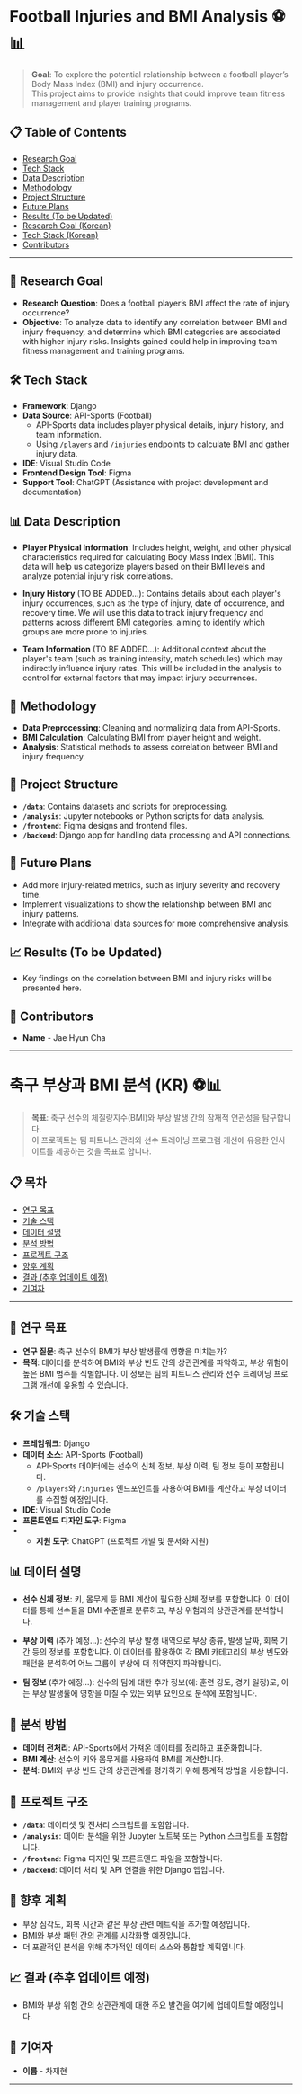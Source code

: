 # Football Injuries and BMI Analysis ⚽📊

> **Goal**: To explore the potential relationship between a football player’s Body Mass Index (BMI) and injury occurrence.  
> This project aims to provide insights that could improve team fitness management and player training programs.

## 📋 Table of Contents
- [Research Goal](#-research-goal)
- [Tech Stack](#-tech-stack)
- [Data Description](#-data-description)
- [Methodology](#-methodology)
- [Project Structure](#-project-structure)
- [Future Plans](#-future-plans)
- [Results (To be Updated)](#-results-to-be-updated)
- [Research Goal (Korean)](#-연구-목표-kr)
- [Tech Stack (Korean)](#-기술-스택-kr)
- [Contributors](#-contributors)

---

## 🎯 Research Goal

- **Research Question**: Does a football player’s BMI affect the rate of injury occurrence?
- **Objective**: To analyze data to identify any correlation between BMI and injury frequency, and determine which BMI categories are associated with higher injury risks. Insights gained could help in improving team fitness management and training programs.

## 🛠️ Tech Stack

- **Framework**: Django
- **Data Source**: API-Sports (Football)
  - API-Sports data includes player physical details, injury history, and team information.
  - Using `/players` and `/injuries` endpoints to calculate BMI and gather injury data.
- **IDE**: Visual Studio Code
- **Frontend Design Tool**: Figma
- **Support Tool**: ChatGPT (Assistance with project development and documentation)

## 📊 Data Description

- **Player Physical Information**: Includes height, weight, and other physical characteristics required for calculating Body Mass Index (BMI). This data will help us categorize players based on their BMI levels and analyze potential injury risk correlations.

- **Injury History** (TO BE ADDED...): Contains details about each player's injury occurrences, such as the type of injury, date of occurrence, and recovery time. We will use this data to track injury frequency and patterns across different BMI categories, aiming to identify which groups are more prone to injuries.

- **Team Information** (TO BE ADDED...): Additional context about the player's team (such as training intensity, match schedules) which may indirectly influence injury rates. This will be included in the analysis to control for external factors that may impact injury occurrences.

## 📐 Methodology

- **Data Preprocessing**: Cleaning and normalizing data from API-Sports.
- **BMI Calculation**: Calculating BMI from player height and weight.
- **Analysis**: Statistical methods to assess correlation between BMI and injury frequency.

## 📂 Project Structure

- **`/data`**: Contains datasets and scripts for preprocessing.
- **`/analysis`**: Jupyter notebooks or Python scripts for data analysis.
- **`/frontend`**: Figma designs and frontend files.
- **`/backend`**: Django app for handling data processing and API connections.

## 🔮 Future Plans

- Add more injury-related metrics, such as injury severity and recovery time.
- Implement visualizations to show the relationship between BMI and injury patterns.
- Integrate with additional data sources for more comprehensive analysis.

## 📈 Results (To be Updated)

- Key findings on the correlation between BMI and injury risks will be presented here.

## 👥 Contributors

- **Name** - Jae Hyun Cha

---


# 축구 부상과 BMI 분석 (KR) ⚽📊

> **목표**: 축구 선수의 체질량지수(BMI)와 부상 발생 간의 잠재적 연관성을 탐구합니다.  
> 이 프로젝트는 팀 피트니스 관리와 선수 트레이닝 프로그램 개선에 유용한 인사이트를 제공하는 것을 목표로 합니다.

## 📋 목차
- [연구 목표](#연구-목표)
- [기술 스택](#기술-스택)
- [데이터 설명](#데이터-설명)
- [분석 방법](#분석-방법)
- [프로젝트 구조](#프로젝트-구조)
- [향후 계획](#향후-계획)
- [결과 (추후 업데이트 예정)](#결과-추후-업데이트-예정)
- [기여자](#기여자)

---

## 🎯 연구 목표

- **연구 질문**: 축구 선수의 BMI가 부상 발생률에 영향을 미치는가?
- **목적**: 데이터를 분석하여 BMI와 부상 빈도 간의 상관관계를 파악하고, 부상 위험이 높은 BMI 범주를 식별합니다. 이 정보는 팀의 피트니스 관리와 선수 트레이닝 프로그램 개선에 유용할 수 있습니다.

## 🛠️ 기술 스택

- **프레임워크**: Django
- **데이터 소스**: API-Sports (Football)
  - API-Sports 데이터에는 선수의 신체 정보, 부상 이력, 팀 정보 등이 포함됩니다.
  - `/players`와 `/injuries` 엔드포인트를 사용하여 BMI를 계산하고 부상 데이터를 수집할 예정입니다.
- **IDE**: Visual Studio Code
- **프론트엔드 디자인 도구**: Figma
- - **지원 도구**: ChatGPT (프로젝트 개발 및 문서화 지원)

## 📊 데이터 설명

- **선수 신체 정보**: 키, 몸무게 등 BMI 계산에 필요한 신체 정보를 포함합니다. 이 데이터를 통해 선수들을 BMI 수준별로 분류하고, 부상 위험과의 상관관계를 분석합니다.

- **부상 이력** (추가 예정...): 선수의 부상 발생 내역으로 부상 종류, 발생 날짜, 회복 기간 등의 정보를 포함합니다. 이 데이터를 활용하여 각 BMI 카테고리의 부상 빈도와 패턴을 분석하여 어느 그룹이 부상에 더 취약한지 파악합니다.

- **팀 정보** (추가 예정...): 선수의 팀에 대한 추가 정보(예: 훈련 강도, 경기 일정)로, 이는 부상 발생률에 영향을 미칠 수 있는 외부 요인으로 분석에 포함됩니다.

## 📐 분석 방법

- **데이터 전처리**: API-Sports에서 가져온 데이터를 정리하고 표준화합니다.
- **BMI 계산**: 선수의 키와 몸무게를 사용하여 BMI를 계산합니다.
- **분석**: BMI와 부상 빈도 간의 상관관계를 평가하기 위해 통계적 방법을 사용합니다.

## 📂 프로젝트 구조

- **`/data`**: 데이터셋 및 전처리 스크립트를 포함합니다.
- **`/analysis`**: 데이터 분석을 위한 Jupyter 노트북 또는 Python 스크립트를 포함합니다.
- **`/frontend`**: Figma 디자인 및 프론트엔드 파일을 포함합니다.
- **`/backend`**: 데이터 처리 및 API 연결을 위한 Django 앱입니다.

## 🔮 향후 계획

- 부상 심각도, 회복 시간과 같은 부상 관련 메트릭을 추가할 예정입니다.
- BMI와 부상 패턴 간의 관계를 시각화할 예정입니다.
- 더 포괄적인 분석을 위해 추가적인 데이터 소스와 통합할 계획입니다.

## 📈 결과 (추후 업데이트 예정)

- BMI와 부상 위험 간의 상관관계에 대한 주요 발견을 여기에 업데이트할 예정입니다.

## 👥 기여자

- **이름** - 차재현

---

